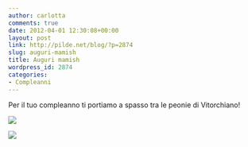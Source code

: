 ```yaml
---
author: carlotta
comments: true
date: 2012-04-01 12:30:08+00:00
layout: post
link: http://pilde.net/blog/?p=2874
slug: auguri-mamish
title: Auguri mamish
wordpress_id: 2874
categories:
- Compleanni
---
```


Per il tuo compleanno ti portiamo a spasso tra le peonie di Vitorchiano!

![](http://pilde.net/blog/wp-content/uploads/2012/04/peonia.jpg)

![](http://pilde.net/blog/wp-content/uploads/2012/04/bimbe.jpg)
